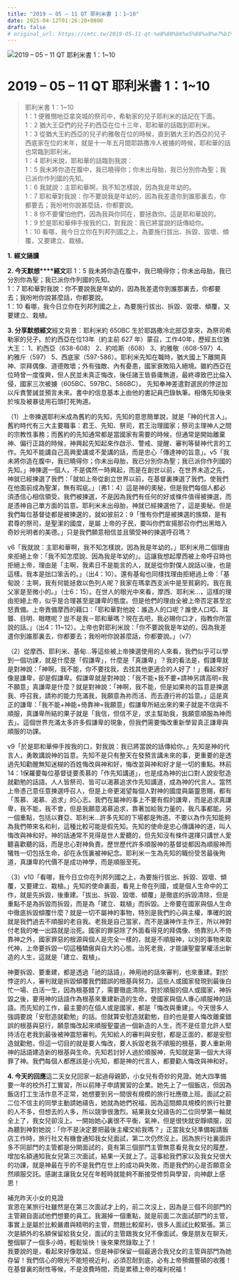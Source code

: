 ```yaml
---
title: "2019 – 05 – 11 QT 耶利米書 1：1~10"
date: 2025-04-12T01:26:20+0800
draft: false
# original_url: https://cmtc.tw/2019-05-11-qt-%e8%80%b6%e5%88%a9%e7%b1%b3%e6%9b%b8-1%ef%bc%9a110
---
```


![2019 – 05 – 11 QT 耶利米書 1：1~10](/images/qt.jpg   "2019 – 05 – 11 QT 耶利米書 1：1~10")

# 2019 – 05 – 11 QT 耶利米書 1：1~10

> 耶利米書 1：1~10  
> 1：1 便雅憫地亞拿突城的祭司中，希勒家的兒子耶利米的話記在下面。  
> 1：2 猶大王亞們的兒子約西亞在位十三年，耶和華的話臨到耶利米。  
> 1：3 從猶大王約西亞的兒子約雅敬在位的時候，直到猶大王約西亞的兒子西底家在位的末年，就是十一年五月間耶路撒冷人被擄的時候，耶和華的話也常臨到耶利米。  
> 1：4 耶利米說，耶和華的話臨到我說：  
> 1：5 我未將你造在腹中，我已曉得你；你未出母胎，我已分別你為聖；我已派你作列國的先知。  
> 1：6 我就說：主耶和華啊，我不知怎樣說，因為我是年幼的。  
> 1：7 耶和華對我說：你不要說我是年幼的，因為我差遣你到誰那裏去，你都要去；我吩咐你說甚麼話，你都要說。  
> 1：8 你不要懼怕他們，因為我與你同在，要拯救你。這是耶和華說的。  
> 1：9 於是耶和華伸手按我的口，對我說：我已將當說的話傳給你。  
> 1：10 看哪，我今日立你在列邦列國之上，為要施行拔出、拆毀、毀壞、傾覆，又要建立、栽植。

**1.** **經文誦讀**

**2. 今天默想****經文**耶 1：5 我未將你造在腹中，我已曉得你；你未出母胎，我已分別你為聖；我已派你作列國的先知。  
1：7 耶和華對我說：你不要說我是年幼的，因為我差遣你到誰那裏去，你都要去；我吩咐你說甚麼話，你都要說。  
1：10 看哪，我今日立你在列邦列國之上，為要施行拔出、拆毀、毀壞、傾覆，又要建立、栽植。

**3. 分享默想經文**經文背景：耶利米約 650BC 生於耶路撒冷北部亞拿突，為祭司希勒家的兒子。於約西亞在位13年（約主前 627 年）蒙召，工作40年，歷經五位猶大王： 1、約西亞（638-608） 2、約哈斯（608） 3、約雅敬（608-597）4、約雅斤（597） 5、西底家（597-586）。耶利米先知在職時，猶大國上下離開真神、崇拜偶像、道德敗壞；外有強敵、內有憂患，國家衰敗陷入絕境。雖約西亞在位時曾一度復興，但人民並未真正悔改，後任諸王皆昏庸無道，最終導致巴比倫入侵，國家三次被擄（605BC、597BC、586BC）。 先知奉神差遣對選民的悖逆加以斥責警誡並預言未來。書中的信息基本上由他的書記員巴錄執筆。相傳先知後來於埃及被暴徒用石頭打死殉道。

（1）上帝揀選耶利米成為舊約的先知，先知的意思簡單說，就是「神的代言人」。舊約時代有三大主要職事：君王、先知、祭司，君王治理國家；祭司主理神人之間的宗教性事務；而舊約的先知通常都是當國家有需要的時候，但通常是開始離棄神、偏行正路的時候，神興起先知起來作啟示、警戒、提醒、審判等替神代言的工作。先知不能講自己高興愛講或不愛講的話，而是忠心「傳達神的旨意」。v5「我未將你造在腹中，我已曉得你；你未出母胎，我已分別你為聖；我已派你作列國的先知。」神揀選一個人，不是偶然一時興起，而是在創世以前，在世界未造之先，神就已經揀選了我們：「就如上帝從創立世界以前，在基督裏揀選了我們，使我們在他面前成為聖潔，無有瑕疵。」（弗1：4）這是神的奧秘，但是我們每個人都必須憑信心相信領受。我們被揀選，不是因為我們有任何的好或條件值得被揀選，而是憑神自己單方面的旨意。耶利米未出母胎，神就已經揀選他了，這是奧秘。但是我們每位基督徒都是被揀選的，就如彼前2：9「惟有你們是被揀選的族類，是有君尊的祭司，是聖潔的國度，是屬 上帝的子民，要叫你們宣揚那召你們出黑暗入奇妙光明者的美德。」只是我們願意相信並且領受神的揀選呼召嗎？

v6「我就說：主耶和華啊，我不知怎樣說，因為我是年幼的。」耶利米用二個理由來拒絕上帝：「我不知怎麼說、因為我是年幼的」。這讓我想起摩西被上帝呼召時也拒絕上帝，理由是「主啊，我素日不是能言的人，就是從你對僕人說話以後，也是這樣。我本是拙口笨舌的。」（出4：10）。還有基甸也同樣找理由拒絕過上帝：「基甸說：主啊，我有何能拯救以色列人呢？我家在瑪拿西支派中是至貧窮的。我在我父家是至微小的。」（士6：15）。在世人的眼光中來看，摩西、耶利米…，這樣的理由拒絕上帝，似乎是合理甚至是謙卑的態度。但是他們的理由全被上帝否定甚至忿怒責備。上帝責備摩西的藉口：「耶和華對他說：誰造人的口呢？誰使人口啞、耳聾、目明、眼瞎呢？豈不是我－耶和華嗎？現在去吧，我必賜你口才，指教你所當說的話。」（出4：11~12）。上帝也對耶利米說：「你不要說我是年幼的，因為我差遣你到誰那裏去，你都要去；我吩咐你說甚麼話，你都要說。」（v7）

（2）從摩西、耶利米、基甸…等這些被上帝揀選使用的人來看，我們似乎可以學到一個功課，就是什麼是「假謙卑」，什麼是「真謙卑」？我的看法是，假謙卑就是對神說：「神啊，我不能，你不要找我，去找其他更適合的人好了！」看起來好像是謙卑，卻是假謙卑。假謙卑就是對神說：「我不能+我不要+請神另請高明=我不願意」真謙卑是什麼？就是對神說：「神啊，我不能，但是如果祢的旨意是揀選我、呼召我，請祢的能力充滿我，我願意為祢而活、而去遵行祢的旨意。」這是真正的謙卑：「我不能+神能+倚靠神=我願意」假謙卑所結出來的果子就是不信與不順服，真謙卑所結的果子就是「我信，但信不足，求主幫助我，我願意順服為神而去」。這個世界充滿太多許多假謙卑的現象，但我們需要悔改重新學習真正謙卑與順服的功課。

v9「於是耶和華伸手按我的口，對我說：我已將當說的話傳給你。」先知是神的代言人，勇敢講說神的旨意。先知不是只有整天在發預言講未來的事，更重要的是透過先知勸醒無知迷糊的百姓悔改與神和好，悔改並與神和好才是一切的重點。林前14：1保羅要每位基督徒要羨慕的「作先知講道」，也是成為神的出口對人說安慰造就勸勉的話語。人人皆祭司、皆可以渴慕追求作先知講道，成為神的代言人。當然上帝憑己意任意揀選呼召人，但是上帝更渴望每個人對神的國度與屬靈恩賜，都有「羡慕、渴慕、追求」的心志。我們在屬神的事上不要有假的謙卑，而是追求真謙卑，我不能，我不會，但是我願意渴慕追求，靠著加給我力量的，我凡事都能。另一個重點，包括以賽亞、耶利米…許多先知的下場都是殉道。不要以為作先知能夠為我們帶來名和利，這種比較可能是假先知。先知的使命是忠心傳講神的道，叫人悔改與神和好。神的話通常不見得是世人愛聽的，但先知沒有條件選擇只講世人愛聽喜歡聽的話，而是忠心對神負責。歷世歷代許多順服神的基督徒都因為順服神而犧牲一切包括生命，卻在永恆裏被神紀念。耶利米一生為先知的職份受苦最後殉道，真謙卑的代價不是成功神學，而是順服至死。

（3）v10「看哪，我今日立你在列邦列國之上，為要施行拔出、拆毀、毀壞、傾覆，又要建立、栽植。」先知的使命裏面，看見上帝在列國，或是個人生命中的工作，就是先拆毀，後重建。「拔出、拆毀、毀壞、傾覆」是徹底的拆毀清除，但是重點不是為拆毀而拆毀，而是為「建立、栽植」而拆毀。上帝要在國家與個人生命中徹底拆毀傾覆什麼？就是一切不屬神的事物，特別是我們的心與主權，準確的說就是我們過去不順服的老自我。老我是自己當家，而不是讓神作主作王，所以神對付老我的唯一出路就是治死。國家的罪惡除了外面看得見的拜偶像、倚靠別人不倚靠神之外，國家罪惡的根源與個人是完全一樣的，就是不順服神，以別的事物來取代神，上帝要拆毀一切這種驕傲與自大的心態。治死老我，才能讓聖靈掌權活出新造的人生，這就是「建立、栽植」。

神要拆毀、要重建，都是透過「祂的話語」，神用祂的話來審判，也來重建。對於悖逆的人，審判就是拆毀傾覆我們錯誤的根基與努力，這些人或國家發現到最後白忙一場、白活一生，因為根基錯了，需要徹底清除。對於順服的個人或國家，神拆毀之後，要用神的話語作為根基來重建新造的生命，使國家與個人專心順服神的話語。而先知的工作，最主要的在個人或是國家，都是「悔改與重建」。今天很多人強調要說「安慰造就勸勉」的話。但就算安慰造就勸勉，目的也是要人悔改離棄錯誤的根基與惡行，願意悔改起來順服聖靈過一個新造的人生，而不是任意允許人堅持活在老我到最後被神震怒審判。先知給人的審判與安慰，都是正面的，都是安慰造就勸勉，但這一切目的就是要人悔改，要人拆毀老我不順服的根基，要人重新用神的話語建造新的根基與生命。先知若討好人過於順服神，先知就是第一個大大得罪了神。我們每個人都應該是小先知，都是神的代言人，都要勸人悔改與神和好。

**4. 今天的回應**這二天女兒回家一起過母親節，小女兒有奇妙的見證。她大四準備要一年的校外打工實習，所以前陣子申請實習的企業。她先上了一個飯店，但因為飯店打工生活作息不正常，她想要到另一間很有規模的旅行社應徵上班。面試之前二位不信主的同學主動請她禱告，她就為她們祝福，因為這間頗具規模的旅行社要的人不多，但想去的人多，所以競爭很激烈。結果我女兒禱告的二位同學第一輪就全上了，我女兒卻沒上。一開始她心裏很不平衡，氣神，但是很快就安靜順服，因為聽到神對她說：「你不是決定要把最後主權交給我嗎？」正當我女兒準備報請飯店工作時，旅行社又有機會通知我女兒面試，第二次仍然沒上。因為旅行社裏面許多不同部門的主管都是分開面試的，竟有第三個部門主管無意看見我女兒的履歷，增加名額通知我女兒第三次面試，結果一天就上了。這事給我們家以及我女兒很大的功課，就是神最在乎的不是我們在世上的成功與失敗，而是我們的心是否願意全然順服交託。感謝主讓我女兒在年輕時就能夠不斷接受修剪與學習，向神獻上感恩！

補充昨天小女的見證  
宣恩在某旅行社雖然是在第三次面試才上的，前二次沒上，因為是三個不同部門的主管親自面試他們想要的員工。我漏掉一個重點，就是前面二次面試部門的主管，事實上是屬於比較嚴肅與精明的主管，問題比較犀利，很多人面試比較緊張。第三次是額外的名額保留給我女兒，面試的主管跟我女兒不像面試，像是朋友在聊天，整個聊了一個多小時，輕鬆愉快！後來果然錄取上了！  
我要說的是，看起來好像耽延，但是神卻保留一個最適合我兒女的主管與部門為她存留！我們信心的眼光不能短視近利，必須忍耐到底，必有上帝預備豐碩的收獲！  
在基督裏的耐性等候，不是浪費時間，而是累積上帝的複利祝福！